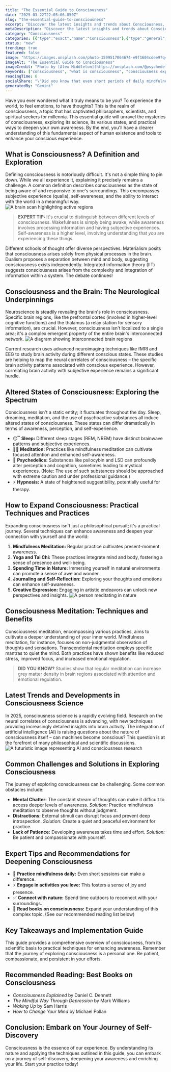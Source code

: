 ```yaml
---
title: "The Essential Guide to Consciousness"
date: "2025-03-22T22:05:06.850Z"
slug: "the-essential-guide-to-consciousness"
excerpt: "Discover the latest insights and trends about Consciousness. This comprehensive guide covers everything you need to know about Consciousness in 2025."
metaDescription: "Discover the latest insights and trends about Consciousness. This comprehensive guide covers everything you need to know about Consciousness in 2025."
category: "Consciousness"
categories: [{"type":"exact","name":"Consciousness"},{"type":"general","name":"Neuroscience"},{"type":"medium","name":"Cognitive Science"},{"type":"specific","name":"Brain Imaging"},{"type":"niche","name":"EEG Analysis"}]
status: "new"
trending: true
featured: false
image: "https://images.unsplash.com/photo-1599517064674-e9f1604cdee9?q=85&w=1200&fit=max&fm=webp&auto=compress"
imageAlt: "The Essential Guide to Consciousness"
imageCredit: "Photo by [Alex Middleton](https://unsplash.com/@psychedelaholic) on Unsplash"
keywords: ["consciousness", "what is consciousness", "consciousness explained", "consciousness definition", "consciousness science", "altered states of consciousness", "consciousness and the brain", "how to expand consciousness", "consciousness meditation", "best books on consciousness"]
readingTime: 6
socialShare: "\"Did you know that even short periods of daily mindfulness meditation can significantly increase grey matter density in areas of the brain associated with attention and emotional regulation?  Unlock your brain's potential!\""
generatedBy: "Gemini"
---
```




Have you ever wondered what it truly means to be *you*?  To experience the world, to feel emotions, to have thoughts?  This is the realm of consciousness, a topic that has captivated philosophers, scientists, and spiritual seekers for millennia.  This essential guide will unravel the mysteries of consciousness, exploring its science, its various states, and practical ways to deepen your own awareness.  By the end, you'll have a clearer understanding of this fundamental aspect of human existence and tools to enhance your conscious experience.

## What is Consciousness? A Definition and Exploration

Defining consciousness is notoriously difficult.  It's not a simple thing to pin down.  While we all experience it, explaining it precisely remains a challenge.  A common definition describes consciousness as the state of being aware of and responsive to one's surroundings.  This encompasses subjective experience (qualia), self-awareness, and the ability to interact with the world in a meaningful way. ![A brain scan highlighting active regions](https://images.unsplash.com/photo-1510034141778-a4d065653d92?q=85&w=1200&fit=max&fm=webp&auto=compress)

> **EXPERT TIP:**  It's crucial to distinguish between different levels of consciousness.  Wakefulness is simply being awake, while awareness involves processing information and having subjective experiences.  Self-awareness is a higher level, involving understanding that *you* are experiencing these things.

Different schools of thought offer diverse perspectives.  Materialism posits that consciousness arises solely from physical processes in the brain.  Dualism proposes a separation between mind and body, suggesting consciousness exists independently.  Integrated information theory (IIT) suggests consciousness arises from the complexity and integration of information within a system.  The debate continues!

## Consciousness and the Brain: The Neurological Underpinnings

Neuroscience is steadily revealing the brain's role in consciousness.  Specific brain regions, like the prefrontal cortex (involved in higher-level cognitive functions) and the thalamus (a relay station for sensory information), are crucial.  However, consciousness isn't localized to a single area; it's a complex emergent property of the entire brain's interconnected network. ![A diagram showing interconnected brain regions](https://images.unsplash.com/photo-1635497611324-129442752063?q=85&w=1200&fit=max&fm=webp&auto=compress)

Current research uses advanced neuroimaging techniques like fMRI and EEG to study brain activity during different conscious states.  These studies are helping to map the neural correlates of consciousness – the specific brain activity patterns associated with conscious experience.  However, correlating brain activity with subjective experience remains a significant hurdle.

## Altered States of Consciousness: Exploring the Spectrum

Consciousness isn't a static entity; it fluctuates throughout the day.  Sleep, dreaming, meditation, and the use of psychoactive substances all induce altered states of consciousness.  These states can differ dramatically in terms of awareness, perception, and self-experience.

* 😴 **Sleep:**  Different sleep stages (REM, NREM) have distinct brainwave patterns and subjective experiences.
* 🧘‍♀️ **Meditation:**  Practices like mindfulness meditation can cultivate focused attention and enhanced self-awareness.
* 🤯 **Psychedelics:**  Substances like psilocybin and LSD can profoundly alter perception and cognition, sometimes leading to mystical experiences.  (Note:  The use of such substances should be approached with extreme caution and under professional guidance.)
* ⚡ **Hypnosis:** A state of heightened suggestibility, potentially useful for therapy.

## How to Expand Consciousness: Practical Techniques and Practices

Expanding consciousness isn't just a philosophical pursuit; it's a practical journey.  Several techniques can enhance awareness and deepen your connection with yourself and the world:

1. **Mindfulness Meditation:**  Regular practice cultivates present-moment awareness.
2. **Yoga and Tai Chi:** These practices integrate mind and body, fostering a sense of presence and well-being.
3. **Spending Time in Nature:** Immersing yourself in natural environments can promote a sense of awe and wonder.
4. **Journaling and Self-Reflection:**  Exploring your thoughts and emotions can enhance self-awareness.
5. **Creative Expression:** Engaging in artistic endeavors can unlock new perspectives and insights. ![A person meditating in nature](https://images.unsplash.com/photo-1599517064674-e9f1604cdee9?q=85&w=1200&fit=max&fm=webp&auto=compress)

## Consciousness Meditation: Techniques and Benefits

Consciousness meditation, encompassing various practices, aims to cultivate a deeper understanding of your inner world.  Mindfulness meditation, for instance, focuses on non-judgmental observation of thoughts and sensations.  Transcendental meditation employs specific mantras to quiet the mind.  Both practices have shown benefits like reduced stress, improved focus, and increased emotional regulation.

> **DID YOU KNOW?**  Studies show that regular meditation can increase grey matter density in brain regions associated with attention and emotional regulation.

## Latest Trends and Developments in Consciousness Science

In 2025, consciousness science is a rapidly evolving field.  Research on the neural correlates of consciousness is advancing, with new techniques providing increasingly detailed insights into brain activity.  The integration of artificial intelligence (AI) is raising questions about the nature of consciousness itself – can machines become conscious?  This question is at the forefront of many philosophical and scientific discussions.  ![A futuristic image representing AI and consciousness research](https://images.unsplash.com/photo-1510027580951-31747e2371a9?q=85&w=1200&fit=max&fm=webp&auto=compress)

## Common Challenges and Solutions in Exploring Consciousness

The journey of exploring consciousness can be challenging.  Some common obstacles include:

* **Mental Chatter:**  The constant stream of thoughts can make it difficult to access deeper levels of awareness.  *Solution:* Practice mindfulness meditation to observe thoughts without judgment.
* **Distractions:**  External stimuli can disrupt focus and prevent deep introspection.  *Solution:* Create a quiet and peaceful environment for practice.
* **Lack of Patience:**  Developing awareness takes time and effort.  *Solution:* Be patient and compassionate with yourself.

## Expert Tips and Recommendations for Deepening Consciousness

* 🔑 **Practice mindfulness daily:** Even short sessions can make a difference.
* ⚡ **Engage in activities you love:**  This fosters a sense of joy and presence.
* ✅ **Connect with nature:**  Spend time outdoors to reconnect with your surroundings.
* 🧠 **Read books on consciousness:**  Expand your understanding of this complex topic. (See our recommended reading list below)

## Key Takeaways and Implementation Guide

This guide provides a comprehensive overview of consciousness, from its scientific basis to practical techniques for enhancing awareness.  Remember that the journey of exploring consciousness is a personal one.  Be patient, compassionate, and persistent in your efforts.

## Recommended Reading: Best Books on Consciousness

* *Consciousness Explained* by Daniel C. Dennett
* *The Mindful Way Through Depression* by Mark Williams
* *Waking Up* by Sam Harris
* *How to Change Your Mind* by Michael Pollan

## Conclusion: Embark on Your Journey of Self-Discovery

Consciousness is the essence of our experience.  By understanding its nature and applying the techniques outlined in this guide, you can embark on a journey of self-discovery, deepening your awareness and enriching your life.  Start your practice today!


